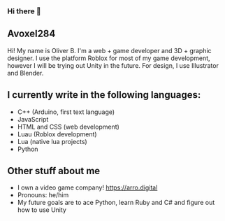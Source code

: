 ### Hi there 👋

<!--
**Avoxel284/Avoxel284** is a ✨ _special_ ✨ repository because its `README.md` (this file) appears on your GitHub profile.

Here are some ideas to get you started:

- 🔭 I’m currently working on ...
- 🌱 I’m currently learning ...
- 👯 I’m looking to collaborate on ...
- 🤔 I’m looking for help with ...
- 💬 Ask me about ...
- 📫 How to reach me: ...
- 😄 Pronouns: ...
- ⚡ Fun fact: ...
-->


## Avoxel284
Hi! My name is Oliver B. I'm a web + game developer and 3D + graphic designer. I use the platform Roblox for most of my game development, however I will be trying out Unity in the future. For design, I use Illustrator and Blender.

## I currently write in the following languages:
- C++ (Arduino, first text language)
- JavaScript
- HTML and CSS (web development)
- Luau (Roblox development)
- Lua (native lua projects)
- Python

## Other stuff about me
- I own a video game company! https://arro.digital
- Pronouns: he/him
- My future goals are to ace Python, learn Ruby and C# and figure out how to use Unity

